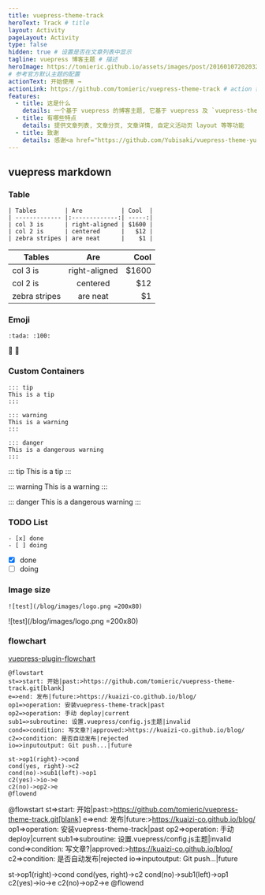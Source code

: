 ```yaml
---
title: vuepress-theme-track
heroText: Track # title
layout: Activity
pageLayout: Activity
type: false
hidden: true # 设置是否在文章列表中显示
tagline: vuepress 博客主题 # 描述
heroImage: https://tomieric.github.io/assets/images/post/20160107202032_470.jpg # logo
# 参考官方默认主题的配置
actionText: 开始使用 →  
actionLink: https://github.com/tomieric/vuepress-theme-track # action 链接
features:
  - title: 这是什么
    details: 一个基于 vuepress 的博客主题, 它基于 vuepress 及 `vuepress-theme-yubisaki` 提供的默认主题
  - title: 有哪些特点
    details: 提供文章列表, 文章分页, 文章详情, 自定义活动页 layout 等等功能
  - title: 致谢
    details: 感谢<a href="https://github.com/Yubisaki/vuepress-theme-yubisaki">vuepress-theme-yubisaki <svg xmlns="http://www.w3.org/2000/svg" aria-hidden="true" x="0px" y="0px" viewBox="0 0 100 100" width="15" height="15" class="icon outbound"><path fill="currentColor" d="M18.8,85.1h56l0,0c2.2,0,4-1.8,4-4v-32h-8v28h-48v-48h28v-8h-32l0,0c-2.2,0-4,1.8-4,4v56C14.8,83.3,16.6,85.1,18.8,85.1z"></path> <polygon fill="currentColor" points="45.7,48.7 51.3,54.3 77.2,28.5 77.2,37.2 85.2,37.2 85.2,14.9 62.8,14.9 62.8,22.9 71.5,22.9"></polygon></svg></a> 和好用的Vue 驱动的静态网站生成器 <a href="https://vuepress.vuejs.org/" target="_blank">vuepress <svg xmlns="http://www.w3.org/2000/svg" aria-hidden="true" x="0px" y="0px" viewBox="0 0 100 100" width="15" height="15" class="icon outbound"><path fill="currentColor" d="M18.8,85.1h56l0,0c2.2,0,4-1.8,4-4v-32h-8v28h-48v-48h28v-8h-32l0,0c-2.2,0-4,1.8-4,4v56C14.8,83.3,16.6,85.1,18.8,85.1z"></path> <polygon fill="currentColor" points="45.7,48.7 51.3,54.3 77.2,28.5 77.2,37.2 85.2,37.2 85.2,14.9 62.8,14.9 62.8,22.9 71.5,22.9"></polygon></svg></a>
---
```


## vuepress markdown

### Table

```
| Tables        | Are           | Cool  |
| ------------- |:-------------:| -----:|
| col 3 is      | right-aligned | $1600 |
| col 2 is      | centered      |   $12 |
| zebra stripes | are neat      |    $1 |
```

| Tables        | Are           | Cool  |
| ------------- |:-------------:| -----:|
| col 3 is      | right-aligned | $1600 |
| col 2 is      | centered      |   $12 |
| zebra stripes | are neat      |    $1 |

### Emoji

```
:tada: :100:
```

:tada: :100:

### Custom Containers

```
::: tip
This is a tip
:::

::: warning
This is a warning
:::

::: danger
This is a dangerous warning
:::
```

::: tip
This is a tip
:::

::: warning
This is a warning
:::

::: danger
This is a dangerous warning
:::

### TODO List

```
- [x] done
- [ ] doing
```

- [x] done
- [ ] doing

### Image size

```
![test](/blog/images/logo.png =200x80)
```

![test](/blog/images/logo.png =200x80)

### flowchart

[vuepress-plugin-flowchart](https://flowchart.vuepress.ulivz.com/)

```
@flowstart
st=>start: 开始|past:>https://github.com/tomieric/vuepress-theme-track.git[blank]
e=>end: 发布|future:>https://kuaizi-co.github.io/blog/
op1=>operation: 安装vuepress-theme-track|past
op2=>operation: 手动 deploy|current
sub1=>subroutine: 设置.vuepress/config.js主题|invalid
cond=>condition: 写文章?|approved:>https://kuaizi-co.github.io/blog/
c2=>condition: 是否自动发布|rejected
io=>inputoutput: Git push...|future

st->op1(right)->cond
cond(yes, right)->c2
cond(no)->sub1(left)->op1
c2(yes)->io->e
c2(no)->op2->e
@flowend
```

@flowstart
st=>start: 开始|past:>https://github.com/tomieric/vuepress-theme-track.git[blank]
e=>end: 发布|future:>https://kuaizi-co.github.io/blog/
op1=>operation: 安装vuepress-theme-track|past
op2=>operation: 手动 deploy|current
sub1=>subroutine: 设置.vuepress/config.js主题|invalid
cond=>condition: 写文章?|approved:>https://kuaizi-co.github.io/blog/
c2=>condition: 是否自动发布|rejected
io=>inputoutput: Git push...|future

st->op1(right)->cond
cond(yes, right)->c2
cond(no)->sub1(left)->op1
c2(yes)->io->e
c2(no)->op2->e
@flowend